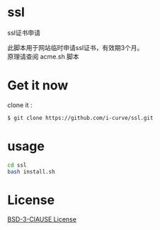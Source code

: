 # ssl

ssl证书申请

此脚本用于网站临时申请ssl证书，有效期3个月。  
原理请查阅 acme.sh 脚本

# Get it now

clone it :  

```bash
$ git clone https://github.com/i-curve/ssl.git
```

# usage

```bash
cd ssl
bash install.sh
```

# License  

[BSD-3-ClAUSE License](LICENSE)